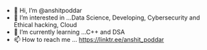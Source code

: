 - 👋 Hi, I’m @anshitpoddar
- 👀 I’m interested in ...Data Science, Developing, Cybersecurity and Ethical hacking, Cloud
- 🌱 I’m currently learning ...C++ and DSA
- 📫 How to reach me ... https://linktr.ee/anshit_poddar

<!---
anshitpoddar/anshitpoddar is a ✨ special ✨ repository because its `README.md` (this file) appears on your GitHub profile.
You can click the Preview link to take a look at your changes.
--->
<!---- 💞️ I’m looking to collaborate on ...--->
